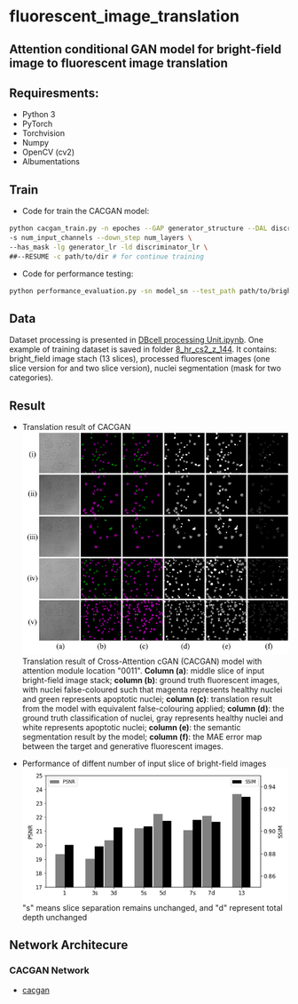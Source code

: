 # fluorescent_image_translation
Attention conditional GAN model for bright-field image to fluorescent image translation
---

## Requiresments:
* Python 3
* PyTorch
* Torchvision
* Numpy
* OpenCV (cv2)
* Albumentations

## Train
* Code for train the CACGAN model:
```bash
python cacgan_train.py -n epoches --GAP generator_structure --DAL discriminator_structure --out_slice num_output_channels \
-s num_input_channels --down_step num_layers \
--has_mask -lg generator_lr -ld discriminator_lr \
##--RESUME -c path/to/dir # for continue training
```

* Code for performance testing:
```bash
python performance_evaluation.py -sn model_sn --test_path path/to/bright_field_images --Destination path/to/saving_folder -bs batch_size
```

## Data
Dataset processing is presented in [DBcell processing Unit.ipynb](https://github.com/SpikeRXWong/fluorescent_image_translation/blob/main/DBcell%20processing%20Unit.ipynb). One example of training dataset is saved in folder [8_hr_cs2_z_144](https://github.com/SpikeRXWong/fluorescent_image_translation/tree/main/dataset_example). It contains: bright_field image stach (13 slices), processed fluorescent images (one slice version for and two slice version), nuclei segmentation (mask for two categories).



## Result

* Translation result of CACGAN
![CACGAN_Result](https://github.com/SpikeRXWong/fluorescent_image_translation/blob/main/Image/cacgan0011_r_5_8_l.png "CACGAN0011")
Translation result of Cross-Attention cGAN (CACGAN) model with attention module location "0011". __Column (a)__: middle slice of input bright-field image stack; __column (b)__: ground truth fluorescent images, with nuclei false-coloured such that magenta represents healthy nuclei and green represents apoptotic nuclei; __column (c)__: translation result from the model with equivalent false-colouring applied; __column (d)__: the ground truth classification of nuclei, gray represents healthy nuclei and white represents apoptotic nuclei; __column (e)__: the semantic segmentation result by the model; __column (f)__: the MAE error map between the target and generative fluorescent images.

* Performance of diffent number of input slice of bright-field images
![Different_slices](https://github.com/SpikeRXWong/fluorescent_image_translation/blob/main/Image/slicespsnrssim.png "Slices comparation")
"s" means slice separation remains unchanged, and "d" represent total depth unchanged


## Network Architecure

### CACGAN Network
* [cacgan](https://github.com/SpikeRXWong/fluorescent_image_translation/blob/main/cacgan_network.py)
